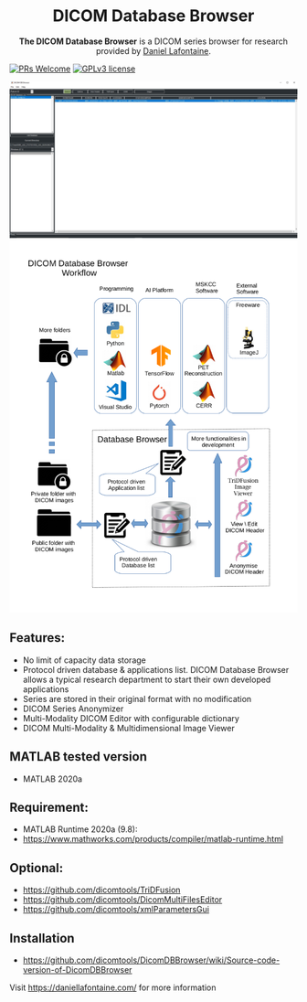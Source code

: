 <div align="center">
  <h1>DICOM Database Browser</h1>
  <p><strong>The DICOM Database Browser</strong> is a DICOM series browser for research provided by <a href="https://daniellafontaine.com/projects/dicom-db-browser/">Daniel Lafontaine</a>.</p>
</div>

[![PRs Welcome](https://img.shields.io/badge/PRs-welcome-brightgreen.svg?style=flat-square)](https://github.com/dicomtools/DicomDBBrowser)
[![GPLv3 license](https://img.shields.io/badge/License-GPLv3-blue.svg)](https://github.com/dicomtools/DicomDBBrowser/blob/main/LICENSE)

![DicomDBBrowser](images/DicomDatabaseBrowserMain.jpg)
![DicomDBBrowser](images/DicomDatabaseBrowserDiagram.png)

## Features:

* No limit of capacity data storage
* Protocol driven database & applications list. DICOM Database Browser allows a typical research department to start their own developed applications
* Series are stored in their original format with no modification 
* DICOM Series Anonymizer
* Multi-Modality DICOM Editor with configurable dictionary
* DICOM Multi-Modality & Multidimensional Image Viewer

## MATLAB tested version

* MATLAB 2020a

## Requirement:

* MATLAB Runtime 2020a (9.8):
* https://www.mathworks.com/products/compiler/matlab-runtime.html

## Optional:

* https://github.com/dicomtools/TriDFusion
* https://github.com/dicomtools/DicomMultiFilesEditor
* https://github.com/dicomtools/xmlParametersGui

## Installation

* https://github.com/dicomtools/DicomDBBrowser/wiki/Source-code-version-of-DicomDBBrowser

Visit https://daniellafontaine.com/ for more information
